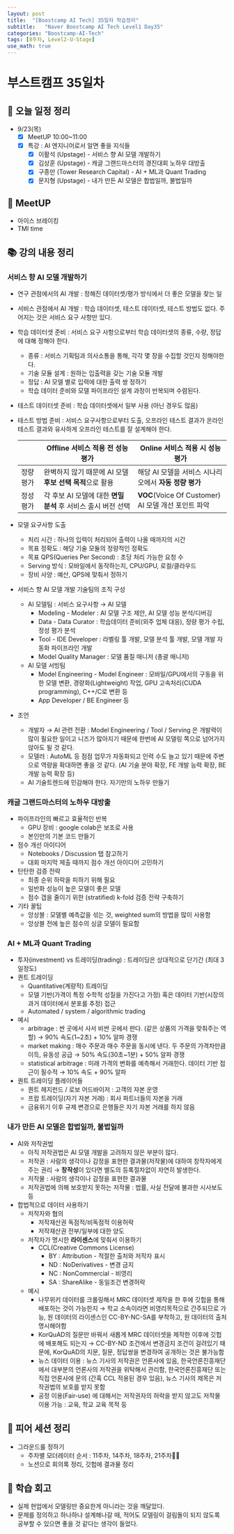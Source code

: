 ```yaml
---
layout: post
title:  "[Boostcamp AI Tech] 35일차 학습정리"
subtitle:   "Naver Boostcamp AI Tech Level1 Day35"
categories: "Boostcamp-AI-Tech"
tags: [8주차, Level2-U-Stage]
use_math: true
---
```


# 부스트캠프 35일차

## 📝 오늘 일정 정리

* 9/23(목)
  - [x] MeetUP 10:00~11:00
  - [x] 특강 : AI 엔지니어로서 알면 좋을 지식들
    - [x] 이활석 (Upstage) - 서비스 향 AI 모델 개발하기
    - [x] 김상훈 (Upstage) - 캐글 그랜드마스터의 경진대회 노하우 대방출
    - [x] 구종만 (Tower Research Capital) - AI + ML과 Quant Trading
    - [x] 문지형 (Upstage) - 내가 만든 AI 모델은 합법일까, 불법일까

## 📢 MeetUP

* 아이스 브레이킹
* TMI time

## 📚 강의 내용 정리

### 서비스 향 AI 모델 개발하기

* 연구 관점에서의 AI 개발 : 정해진 데이터셋/평가 방식에서 더 좋은 모델을 찾는 일
* 서비스 관점에서 AI 개발 : 학습 데이터셋, 테스트 데이터셋, 테스트 방법도 없다. 주어지는 것은 서비스 요구 사항만 있다.
* 학습 데이터셋 준비 : 서비스 요구 사항으로부터 학습 데이터셋의 종류, 수량, 정답에 대해 정해야 한다.
  * 종류 : 서비스 기획팀과 의사소통을 통해, 각각 몇 장을 수집할 것인지 정해야한다.
  * 기술 모듈 설계 : 원하는 입출력을 갖는 기술 모듈 개발
  * 정답 : AI 모델 별로 입력에 대한 출력 쌍 정하기
  * 학습 데이터 준비와 모델 파이프라인 설계 과정이 반복되며 수렴된다.
* 테스트 데이터셋 준비 : 학습 데이터셋에서 일부 사용 (아닌 경우도 많음)
* 테스트 방법 준비 : 서비스 요구사항으로부터 도출, 오프라인 테스트 결과가 온라인 테스트 결과와 유사하게 오프라인 테스트를 잘 설계해야 한다.

  |           | Offline 서비스 적용 전 성능 평가                             | Online 서비스 적용 시 성능 평가                          |
  | --------- | ------------------------------------------------------------ | -------------------------------------------------------- |
  | 정량 평가 | 완벽하지 않기 때문에 AI 모델 **후보 선택 목적**으로 활용     | 해당 AI 모델을 서비스 시나리오에서 **자동 정량 평가**    |
  | 정성 평가 | 각 후보 AI 모델에 대한 **면밀 분석** 후 서비스 출시 버전 선택 | **VOC**(Voice Of Customer)<br />AI 모델 개선 포인트 파악 |

* 모델 요구사항 도출
  * 처리 시간 : 하나의 입력이 처리되어 출력이 나올 때까지의 시간
  * 목표 정확도 : 해당 기술 모듈의 정량적인 정확도
  * 목표 QPS(Queries Per Second) : 초당 처리 가능한 요청 수
  * Serving 방식 : 모바일에서 동작하는지, CPU/GPU, 로컬/클라우드
  * 장비 사양 : 예산, QPS에 맞춰서 정하기
* 서비스 향 AI 모델 개발 기술팀의 조직 구성
  * AI 모델팀 : 서비스 요구사항 → AI 모델
    * Modeling - Modeler : AI 모델 구조 제안, AI 모델 성능 분석/디버깅
    * Data - Data Curator : 학습데이터 준비(외주 업체 대응), 정량 평가 수립, 정성 평가 분석
    * Tool - IDE Developer : 라벨링 툴 개발, 모델 분석 툴 개발, 모델 개발 자동화 파이프라인 개발
    * Model Quality Manager : 모델 품질 매니저 (총괄 매니저)
  * AI 모델 서빙팀
    * Model Engineering - Model Engineer : 모바일/GPU에서의 구동을 위한 모델 변환, 경량화(Lightweight) 작업, GPU 고속처리(CUDA programming), C++/C로 변환 등
    * App Developer / BE Engineer 등
* 조언
  * 개발자 → AI 관련 전환 : Model Engineering / Tool / Serving 은 개발력이 많이 필요한 일이고 니즈가 많아지기 때문에 한번에 AI 모델링 쪽으로 넘어가지 않아도 될 것 같다.
  * 모델러 : AutoML 등 점점 업무가 자동화되고 인력 수도 늘고 있기 때문에 주변으로 역량을 확대하면 좋을 것 같다. (AI 기술 분야 확장, FE 개발 능력 확장, BE 개발 능력 확장 등)
  * AI 기술트렌드에 민감해야 한다. 자기만의 노하우 만들기

### 캐글 그랜드마스터의 노하우 대방출

* 파이프라인의 빠르고 효율적인 반복
  * GPU 장비 : google colab은 보조로 사용
  * 본인만의 기본 코드 만들기
* 점수 개선 아이디어
  * Notebooks / Discussion 탭 참고하기
  * 대회 마지막 제출 때까지 점수 개선 아이디어 고민하기
* 탄탄한 검증 전략
  * 최종 순위 하락을 피하기 위해 필요
  * 일반화 성능이 높은 모델이 좋은 모델
  * 점수 갭을 줄이기 위한 (stratified) k-fold 검증 전략 구축하기
* 기타 꿀팁
  * 앙상블 : 모델별 예측값을 섞는 것, weighted sum의 방법을 많이 사용함
  * 앙상블 전에 높은 점수의 싱글 모델이 필요함

### AI + ML과 Quant Trading

* 투자(investment) vs 트레이딩(trading) : 트레이딩은 상대적으로 단기간 (최대 3일정도)
* 퀀트 트레이딩
  * Quantitative(계량적) 트레이딩
  * 모델 기반(가격이 특정 수학적 성질을 가진다고 가정) 혹은 데이터 기반(시장의 과거 데이터에서 분포를 추정) 접근
  * Automated / system / algorithmic trading
* 예시
  * arbitrage : 싼 곳에서 사서 비싼 곳에서 판다. (같은 상품의 가격을 맞춰주는 역할) → 90% 속도(1~2초) + 10% 알파 경쟁
  * market making : 매수 주문과 매수 주문을 동시에 낸다. 두 주문의 가격차만큼 이득, 유동성 공급 → 50% 속도(30초~1분) + 50% 알파 경쟁
  * statistical arbitrage : 미래 가격의 변화를 예측해서 거래한다. 데이터 기반 접근이 필수적 → 10% 속도 + 90% 알파
* 퀀트 트레이딩 플레이어들
  * 퀀트 헤지펀드 / 로보 어드바이저 : 고객의 자본 운영
  * 프랍 트레이딩(자기 자본 거래) : 회사 파트너들의 자본을 거래
  * 금융위기 이후 규제 변경으로 은행들은 자기 자본 거래를 하지 않음

### 내가 만든 AI 모델은 합법일까, 불법일까

* AI와 저작권법
  * 아직 저작권법은 AI 모델 개발을 고려하지 않은 부분이 많다.
  * 저작권 : 사람의 생각이나 감정을 표현한 결과물(저작물)에 대하여 창작자에게 주는 권리 → **창작성**이 있다면 별도의 등록절차없이 자연히 발생한다.
  * 저작물 : 사람의 생각이나 감정을 표현한 결과물
  * 저작권법에 의해 보호받지 못하는 저작물 : 법률, 사실 전달에 불과한 시사보도 등
* 합법적으로 데이터 사용하기
  * 저작자와 협의
    * 저작재산권 독점적/비독점적 이용허락
    * 저작재산권 전부/일부에 대한 양도
  * 저작자가 명시한 **라이센스**에 맞춰서 이용하기
    * CCL(Creative Commons License)
      * BY : Attribution - 적절한 출처와 저작자 표시
      * ND : NoDerivatives - 변경 금지
      * NC : NonCommercial - 비영리
      * SA : ShareAlike - 동일조건 변경허락
  * 예시
    * 나무위키 데이터를 크롤링해서 MRC 데이터셋 제작을 한 후에 깃헙을 통해 배포하는 것이 가능한지 → 학교 소속이라면 비영리목적으로 간주되므로 가능, 원 데이터의 라이센스인 CC-BY-NC-SA를 부착하고, 원 데이터의 출처 명시해야함
    * KorQuAD의 질문만 바꿔서 새롭게 MRC 데이터셋을 제작한 이후에 깃헙에 배포해도 되는지 → CC-BY-ND 조건에서 변경금지 조건이 걸려있기 때문에, KorQuAD의 지문, 질문, 정답쌍을 변경하여 공개하는 것은 불가능함
    * 뉴스 데이터 이용 : 뉴스 기사의 저작권은 언론사에 있음, 한국언론진흥재단에서 대부분의 언론사의 저작권을 위탁해서 관리함, 한국언론진흥재단 또는 직접 언론사에 문의 (간혹 CCL 적용된 경우 있음), 뉴스 기사의 제목은 저작권법의 보호를 받지 못함
    * 공정 이용(Fair-use) 에 대해서는 저작권자의 허락을 받지 않고도 저작물 이용 가능 : 교육, 학교 교육 목적 등

## 🌱 피어 세션 정리

* 그라운드룰 정하기
  * 주차별 모더레이터 순서 : 11주차, 14주차, 18주차, 21주차🙋‍♀️
  * 노션으로 회의록 정리, 깃헙에 결과물 정리

## 🚀 학습 회고

* 실제 현업에서 모델링만 중요한게 아니라는 것을 깨달았다.
* 문제를 정의하고 하나하나 설계해나갈 때, 적어도 모델링이 걸림돌이 되지 않도록 공부할 수 있으면 좋을 것 같다는 생각이 들었다.
